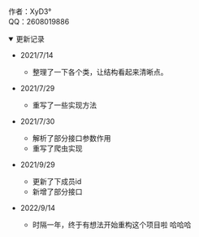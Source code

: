   ##  
  作者：XyD3°  
  QQ：2608019886  

  <details open>
  <summary>更新记录</summary>
  
  - 2021/7/14  
    - 整理了一下各个类，让结构看起来清晰点。
  
  - 2021/7/29  
    - 重写了一些实现方法  
  - 2021/7/30
    - 解析了部分接口参数作用
    - 重写了爬虫实现  
  - 2021/9/29
    - 更新了下成员id  
    - 新增了部分接口  
  - 2022/9/14
    - 时隔一年，终于有想法开始重构这个项目啦  哈哈哈  
    
    
  </details>
